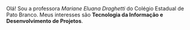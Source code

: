 Olá!
Sou a professora *Mariane Eluana Draghetti* do Colégio Estadual de Pato Branco.
Meus interesses são **Tecnologia da Informação e Desenvolvimento de Projetos**.
